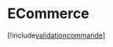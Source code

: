 # ECommerce

[!include[validationcommande](ecommerce.validationcommande.autogen.md)]










































































